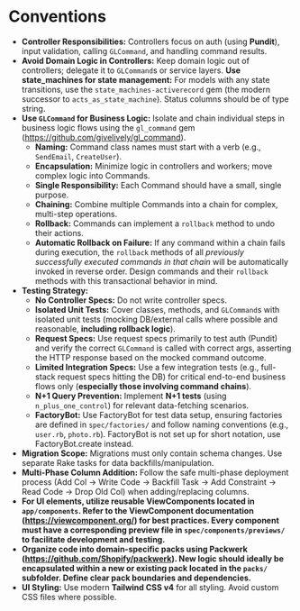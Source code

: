 # Conventions
*   **Controller Responsibilities:** Controllers focus on auth (using **Pundit**), input validation, calling `GLCommand`, and handling command results.
*   **Avoid Domain Logic in Controllers:** Keep domain logic out of controllers; delegate it to `GLCommand`s or service layers.
    **Use state_machines for state management:** For models with any state transitions, use the `state_machines-activerecord` gem (the modern successor to `acts_as_state_machine`). Status columns should be of type string.
*   **Use `GLCommand` for Business Logic:** Isolate and chain individual steps in business logic flows using the `gl_command` gem (https://github.com/givelively/gl_command).
    *   **Naming:** Command class names must start with a verb (e.g., `SendEmail`, `CreateUser`).
    *   **Encapsulation:** Minimize logic in controllers and workers; move complex logic into Commands.
    *   **Single Responsibility:** Each Command should have a small, single purpose.
    *   **Chaining:** Combine multiple Commands into a chain for complex, multi-step operations.
    *   **Rollback:** Commands can implement a `rollback` method to undo their actions.
    *   **Automatic Rollback on Failure:** If any command within a chain fails during execution, the `rollback` methods of all *previously successfully executed commands in that chain* will be automatically invoked in reverse order. Design commands and their `rollback` methods with this transactional behavior in mind.
*   **Testing Strategy:**
    *   **No Controller Specs:** Do not write controller specs.
    *   **Isolated Unit Tests:** Cover classes, methods, and `GLCommand`s with isolated unit tests (mocking DB/external calls where possible and reasonable, **including rollback logic**).
    *   **Request Specs:** Use request specs primarily to test auth (Pundit) and verify the correct `GLCommand` is called with correct args, asserting the HTTP response based on the mocked command outcome.
    *   **Limited Integration Specs:** Use a few integration tests (e.g., full-stack request specs hitting the DB) for critical end-to-end business flows only (**especially those involving command chains**).
    *   **N+1 Query Prevention:** Implement **N+1 tests** (using `n_plus_one_control`) for relevant data-fetching scenarios.
    *   **FactoryBot:** Use FactoryBot for test data setup, ensuring factories are defined in `spec/factories/` and follow naming conventions (e.g., `user.rb`, `photo.rb`). FactoryBot is not set up for short notation, use FactoryBot.create instead.
*   **Migration Scope:** Migrations must only contain schema changes. Use separate Rake tasks for data backfills/manipulation.
*   **Multi-Phase Column Addition:** Follow the safe multi-phase deployment process (Add Col -> Write Code -> Backfill Task -> Add Constraint -> Read Code -> Drop Old Col) when adding/replacing columns.
*   **For UI elements, utilize reusable ViewComponents located in `app/components`. Refer to the ViewComponent documentation (https://viewcomponent.org/) for best practices. Every component must have a corresponding preview file in `spec/components/previews/` to facilitate development and testing.**
*   **Organize code into domain-specific packs using Packwerk (https://github.com/Shopify/packwerk). New logic should ideally be encapsulated within a new or existing pack located in the `packs/` subfolder. Define clear pack boundaries and dependencies.**
*   **UI Styling:** Use modern **Tailwind CSS v4** for all styling. Avoid custom CSS files where possible.
